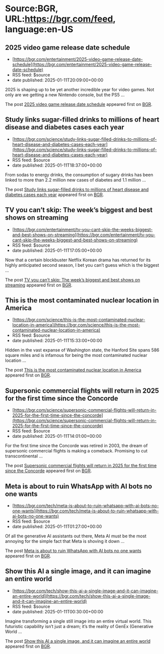 # Source:BGR, URL:https://bgr.com/feed, language:en-US

## 2025 video game release date schedule
 - [https://bgr.com/entertainment/2025-video-game-release-date-schedule](https://bgr.com/entertainment/2025-video-game-release-date-schedule)
 - RSS feed: $source
 - date published: 2025-01-11T20:09:00+00:00

<p>2025 is shaping up to be yet another incredible year for video games. Not only are we getting a new Nintendo console, but the PS5 &#8230;</p>
<p>The post <a href="https://bgr.com/entertainment/2025-video-game-release-date-schedule/">2025 video game release date schedule</a> appeared first on <a href="https://bgr.com">BGR</a>.</p>

## Study links sugar-filled drinks to millions of heart disease and diabetes cases each year
 - [https://bgr.com/science/study-links-sugar-filled-drinks-to-millions-of-heart-disease-and-diabetes-cases-each-year](https://bgr.com/science/study-links-sugar-filled-drinks-to-millions-of-heart-disease-and-diabetes-cases-each-year)
 - RSS feed: $source
 - date published: 2025-01-11T18:37:00+00:00

<p>From sodas to energy drinks, the consumption of sugary drinks has been linked to more than 2.2 million new cases of diabetes and 1.1 million &#8230;</p>
<p>The post <a href="https://bgr.com/science/study-links-sugar-filled-drinks-to-millions-of-heart-disease-and-diabetes-cases-each-year/">Study links sugar-filled drinks to millions of heart disease and diabetes cases each year</a> appeared first on <a href="https://bgr.com">BGR</a>.</p>

## TV you can’t skip: The week’s biggest and best shows on streaming
 - [https://bgr.com/entertainment/tv-you-cant-skip-the-weeks-biggest-and-best-shows-on-streaming](https://bgr.com/entertainment/tv-you-cant-skip-the-weeks-biggest-and-best-shows-on-streaming)
 - RSS feed: $source
 - date published: 2025-01-11T17:05:00+00:00

<p>Now that a certain blockbuster Netflix Korean drama has returned for its highly anticipated second season, I bet you can&#8217;t guess which is the biggest &#8230;</p>
<p>The post <a href="https://bgr.com/entertainment/tv-you-cant-skip-the-weeks-biggest-and-best-shows-on-streaming/">TV you can&#8217;t skip: The week&#8217;s biggest and best shows on streaming</a> appeared first on <a href="https://bgr.com">BGR</a>.</p>

## This is the most contaminated nuclear location in America
 - [https://bgr.com/science/this-is-the-most-contaminated-nuclear-location-in-america](https://bgr.com/science/this-is-the-most-contaminated-nuclear-location-in-america)
 - RSS feed: $source
 - date published: 2025-01-11T15:33:00+00:00

<p>Hidden in the vast expanse of Washington state, the Hanford Site spans 586 square miles and is infamous for being the most contaminated nuclear location &#8230;</p>
<p>The post <a href="https://bgr.com/science/this-is-the-most-contaminated-nuclear-location-in-america/">This is the most contaminated nuclear location in America</a> appeared first on <a href="https://bgr.com">BGR</a>.</p>

## Supersonic commercial flights will return in 2025 for the first time since the Concorde
 - [https://bgr.com/science/supersonic-commercial-flights-will-return-in-2025-for-the-first-time-since-the-concorde](https://bgr.com/science/supersonic-commercial-flights-will-return-in-2025-for-the-first-time-since-the-concorde)
 - RSS feed: $source
 - date published: 2025-01-11T14:01:00+00:00

<p>For the first time since the Concorde was retired in 2003, the dream of supersonic commercial flights is making a comeback. Promising to cut transcontinental &#8230;</p>
<p>The post <a href="https://bgr.com/science/supersonic-commercial-flights-will-return-in-2025-for-the-first-time-since-the-concorde/">Supersonic commercial flights will return in 2025 for the first time since the Concorde</a> appeared first on <a href="https://bgr.com">BGR</a>.</p>

## Meta is about to ruin WhatsApp with AI bots no one wants
 - [https://bgr.com/tech/meta-is-about-to-ruin-whatsapp-with-ai-bots-no-one-wants](https://bgr.com/tech/meta-is-about-to-ruin-whatsapp-with-ai-bots-no-one-wants)
 - RSS feed: $source
 - date published: 2025-01-11T01:27:00+00:00

<p>Of all the generative AI assistants out there, Meta AI must be the most annoying for the simple fact that Meta is shoving it down &#8230;</p>
<p>The post <a href="https://bgr.com/tech/meta-is-about-to-ruin-whatsapp-with-ai-bots-no-one-wants/">Meta is about to ruin WhatsApp with AI bots no one wants</a> appeared first on <a href="https://bgr.com">BGR</a>.</p>

## Show this AI a single image, and it can imagine an entire world
 - [https://bgr.com/tech/show-this-ai-a-single-image-and-it-can-imagine-an-entire-world](https://bgr.com/tech/show-this-ai-a-single-image-and-it-can-imagine-an-entire-world)
 - RSS feed: $source
 - date published: 2025-01-11T00:30:00+00:00

<p>Imagine transforming a single still image into an entire virtual world. This futuristic capability isn’t just a dream; it’s the reality of GenEx (Generative World &#8230;</p>
<p>The post <a href="https://bgr.com/tech/show-this-ai-a-single-image-and-it-can-imagine-an-entire-world/">Show this AI a single image, and it can imagine an entire world</a> appeared first on <a href="https://bgr.com">BGR</a>.</p>

